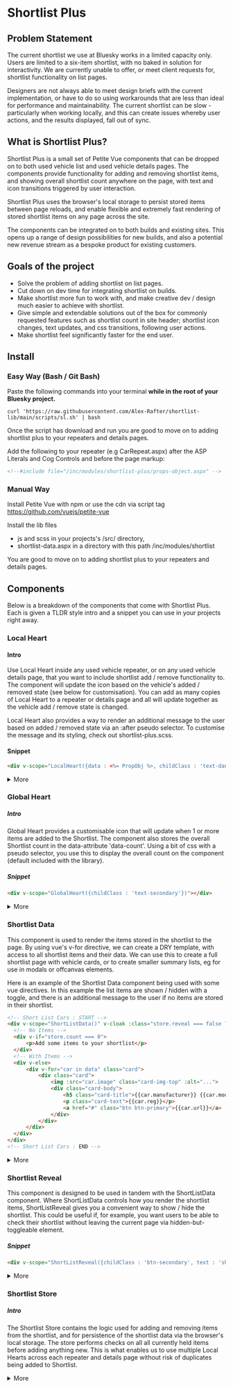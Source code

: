# Shortlist Plus


## Problem Statement


The current shortlist we use at Bluesky works in a limited capacity only. Users are limited to a six-item shortlist, with no baked in solution for interactivity. We are currently unable to offer, or meet client requests for, shortlist functionality on list pages.

Designers are not always able to meet design briefs with the current implementation, or have to do so using workarounds that are less than ideal for performance and maintainability. The current shortlist can be slow - particularly when working locally, and this can create issues whereby user actions, and the results displayed, fall out of sync.


## What is Shortlist Plus?


Shortlist Plus is a small set of Petite Vue components that can be dropped on to both used vehicle list and used vehicle details pages. The components provide functionality for adding and removing shortlist items, and showing overall shortlist count anywhere on the page, with text and icon transitions triggered by user interaction.

Shortlist Plus uses the browser's local storage to persist stored items between page reloads, and enable flexible and extremely fast rendering of stored shortlist items on any page across the site.

The components can be integrated on to both builds and existing sites. This opens up a range of design possibilities for new builds, and also a potential new revenue stream as a bespoke product for existing customers.



## Goals of the project


- Solve the problem of adding shortlist on list pages.
- Cut down on dev time for integrating shortlist on builds.
- Make shortlist more fun to work with, and make creative dev / design much easier to achieve with shortlist.
- Give simple and extendable solutions out of the box for commonly requested features such as shortlist count in site header; shortlist icon changes, text updates, and css transitions, following user actions.
- Make shortlist feel significantly faster for the end user.


## Install


### Easy Way (Bash / Git Bash)


Paste the following commands into your terminal **while in the root of your Bluesky project.**

```shell
curl 'https://raw.githubusercontent.com/Alex-Rafter/shortlist-lib/main/scripts/sl.sh' | bash
```

Once the script has download and run you are good to move on to adding shortlist plus to your repeaters and details pages.

Add the following to your repeater (e.g CarRepeat.aspx) after the ASP Literals and Cog Controls and before the page markup:

```html
<!--#include file="/inc/modules/shortlist-plus/props-object.aspx" -->
```


### Manual Way


Install Petite Vue with npm or use the cdn via script tag
https://github.com/vuejs/petite-vue

Install the lib files
- js and scss in your projects's /src/ directory,
- shortlist-data.aspx in a directory with this path /inc/modules/shortlist


You are good to move on to adding shortlist plus to your repeaters and details pages.


## Components



Below is a breakdown of the components that come with Shortlist Plus. Each is given a TLDR style intro and a snippet you can use in your projects right away.


### Local Heart



#### Intro

Use Local Heart inside any used vehicle repeater, or on any used vehicle details page, that you want to include shortlist add / remove functionality to. The component will update the icon based on the vehicle's added / removed state (see below for customisation).  You can add as many copies of Local Heart to a repeater or details page and all will update together as the vehicle add / remove state is changed.

Local Heart also provides a way to render an additional message to the user based on added / removed state via an :after pseudo selector. To customise the message and its styling, check out shortlist-plus.scss. 


#### Snippet

```html
<div v-scope="LocalHeart({data : <%= PropObj %>, childClass : 'text-danger'})"></div>
```

<details>
    <summary>More</summary>


##### Data Prop :
The first prop is used to pass a json string to the Local Heart component.
The json string is created via the code in the /inc/modules/shortlist-plus/used-vehicle-json.aspx include.
For most use cases you shouldn't need to tweak either the include or the displaying expression that passes the data to the Local Heart instance e.g
`<%= PropObj %>`


##### Class Prop
To customise the component's styles, pass any css classes as a single string to the class prop  e.g

`childClass : 'display-1 text-danger'`


##### Component Template
If you need to tweak the component template, open /js/shortlist-plus/components/LocalHeart.js and you'll find it as the value to  $template.

</details>


### Global Heart



##### Intro

Global Heart provides a customisable icon that will update when 1 or more items are added to the Shortlist. The component also stores the overall Shortlist count in the data-attribute 'data-count'. Using a bit of css with a pseudo selector, you use this to display the overall count on the component (default included with the library).


##### Snippet

```html
<div v-scope="GlobalHeart({childClass : 'text-secondary'})"></div>
```
<details>
<summary>More</summary>


##### Class Prop
To customise the component's styles, pass any css classes as a single string to the class prop  e.g
`childClass : 'display-1 text-danger'`


##### Styling the Shortlist Count
Shortlist count is added as a pseudo element with default styles stored in /src/scss/modules/shortlist-plus.scss.


##### Component Template
If you need to tweak the component template, open /js/shortlist-plus/components/GlobalHeart.js and you'll find it as the value to  $template.

</details>


### Shortlist Data
This component is used to render the items stored in the shortlist to the page. By using vue's v-for directive, we can create a DRY template, with access to all shortlist items and their data. We can use this to create a full shortlist page with vehicle cards, or to create smaller summary lists, eg for use in modals or offcanvas elements.

Here is an example of the Shortlist Data component being used with some vue directives. In this example the list items are shown / hidden with a toggle, and there is an additional message to the user if no items are stored in their shortlist. 

```html
<!-- Short List Cars : START -->
<div v-scope="ShortListData()" v-cloak :class="store.reveal === false ? 'd-none' : ''">
  <!-- No Items -->
  <div v-if="store.count === 0">
      <p>Add some items to your shortlist</p>
  </div>
  <!-- With Items -->
  <div v-else>
      <div v-for="car in data" class="card">
          <div class="card">
              <img :src="car.image" class="card-img-top" :alt="...">
              <div class="card-body">
                  <h5 class="card-title">{{car.manufacturer}} {{car.model}}</h5>
                  <p class="card-text">{{car.reg}}</p>
                  <a href="#" class="btn btn-primary">{{car.url}}</a>
              </div>
          </div>
      </div>
  </div>
</div>
<!-- Short List Cars : END -->
```

<details>
<summary>More</summary>


##### Data accessible for each Shortlist item 

- url
- manufacturer
- model
- reg
- year
- price
- image
- addedToList

#### Petite Vue / Vue Compatible Directives

https://github.com/vuejs/petite-vue#user-content-vue-compatible

</details>


### Shortlist Reveal
This component is designed to be used in tandem with the ShortListData component. Where ShortListData controls how you render the shortlist items, ShortListReveal gives you a convenient way to show / hide the shortlist. This could be useful if, for example, you want users to be able to check their shortlist without leaving the current page via hidden-but-toggleable element.


##### Snippet

```html
<div v-scope="ShortListReveal({childClass : 'btn-secondary', text : 'show shortlist'})"></div>
```

<details>
<summary>More</summary>


##### Class Prop
By default ShortListReveal uses bootstrap's btn btn-primary button classes. The base 'btn' class is applied regardless of props passed, so to update button's bootstrap class you need only pass 'btn-secondary' or 'btn-outline-success', for example.


##### Component Template
If you need to tweak the component template, open /js/shortlist-plus/components/ShortListReveal.js and you'll find it as the value to  $template.

</details>


### Shortlist Store


##### Intro
The Shortlist Store contains the logic used for adding and removing items from the shortlist, and for persistence of the shortlist data via the browser's local storage. The store performs checks on all all currently held items before adding anything new. This is what enables us to use multiple Local Hearts across each repeater and details page without risk of duplicates being added to Shortlist.

<details>
<summary>More</summary>

If you want to get stuck in with the store's logic open  /js/shortlist-plus/components/Store.js. This might be useful if, for example, you want to add to the (reactive) global state available to all the components used.

If you want to learn more about the store, check out the [global state management info on the petite vue docs](https://github.com/vuejs/petite-vue#user-content-global-state-management)

</details>

